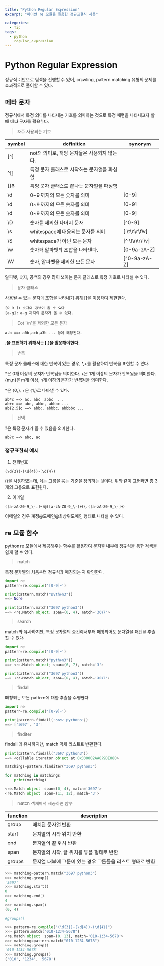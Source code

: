 ```yaml
---
title: "Python Regular Expression"
excerpt: "파이썬 re 모듈을 활용한 정규표현식 사용"

categories:
  - Tip
tags:
  - python
  - regular_expression
---
```


# Python Regular Expression

정규식 기반으로 탐색을 진행할 수 있어, crawling, pattern matching 유형의 문제를 효과적으로 풀이할 수 있다.

## 메타 문자

정규식에서 특정 의미를 나타내는 기호를 의미하는 것으로 특정 패턴을 나타내고자 할 때 메타 문자를 활용한다.

> 자주 사용되는 기호

|symbol|definition|synonym|
|--|--|--|
|[^]|not의 의미로, 해당 문자들은 사용되지 않는다.||
|^[]|특정 문자 클래스로 시작하는 문자열을 파싱함||
|[]$|특정 문자 클래스로 끝나는 문자열을 파싱함||
|\d|0~9 까지의 모든 숫자를 의미|[0-9]|
|\d|0~9 까지의 모든 숫자를 의미|[0-9]|
|\d|0~9 까지의 모든 숫자를 의미|[0-9]|
|\D|숫자를 제외한 나머지 문자|[^0-9]|
|\s|whitespace에 대응되는 문자를 의미|[ \t\n\r\f\v]|
|\S|whitespace가 아닌 모든 문자|[^ \t\n\r\f\v]|
|\w|숫자와 알파벳의 조합을 나타낸다.|[0-9a-zA-Z]|
|\W|숫자, 알파벳을 제외한 모든 문자|[^0-9a-zA-Z]|

알파벳, 숫자, 공백의 경우 많이 쓰이는 문자 클래스로 특정 기호로 나타낼 수 있다.

> 문자 클래스

사용될 수 있는 문자의 조합을 나타내기 위해 []을 이용하여 제한한다.

```
[0-9 ]: 숫자와 공백이 올 수 있다
[a-g]: a~g 까지의 문자가 올 수 있다.
```

> Dot
'\n'을 제외한 모든 문자

```
a.b ==> a0b,acb,a3b ... 등이 해당된다.
```

**.을 표현하기 위해서는 [.]을 활용해야한다.**

> 반복

특정 문자 클래스에 대한 반복이 있는 경우, *,+를 활용하여 반복을 표현할 수 있다.

*은 0개 이상의 문자가 반복됨을 의미한다.
+은 1개 이상의 문자가 반복됨을 의미한다.
{m,n}은 m개 이상, n개 이하의 문자가 반복됨을 의미한다.

*은 {0,}, +은 {1,}로 나타낼 수 있다.

```
ab*c ==> ac, abc, abbc  ...
ab+c ==> abc, abbc, abbbc ...
ab{2,5}c ==> abbc, abbbc, abbbbc ...
```

> 선택

?은 특정 문자가 올 수 있음을 의미한다.

```
ab?c ==> abc, ac
```

### 정규표현식 예시

1. 전화번호

```
(\d{3})-(\d{4})-(\d{4})
```
()을 사용하였는데, 이는 그룹을 묶는 기준을 정의하는 것이다. 위와 같이 표현하면 총 3개의 그룹으로 표현된다.

2. 이메일

```
([a-zA-Z0-9_\-.]+)@([a-zA-Z0-9_\-]+)\.([a-zA-Z0-9_\-]+)
```

이메일의 경우 계정@도메인@최상위도메인 형태로 나타낼 수 있다.

## re 모듈 함수

python re 모듈에서 제공해주는 함수를 활용하여 문자열 내부에 정규식을 통한 검색을 쉽게 할 수 있다.

> match

특정 문자열의 처음부터 정규식과 매칭되는 지 확인한다.

```python
import re
pattern=re.compile('[0-9]+')

print(pattern.match("python3"))
==> None

print(pattern.match("3697 python3"))
==> <re.Match object; span=(0, 4), match='3697'>
```

> search

match 와 유사하지만, 특정 문자열의 중간에서부터 매칭되어도 문자열을 패턴을 추출할 수 있다.

```python
import re
pattern=re.compile('[0-9]+')

print(pattern.match("python3"))
==> <re.Match object; span=(6, 7), match='3'>

print(pattern.match("3697 python3"))
==> <re.Match object; span=(0, 4), match='3697'>
```

> findall

매칭되는 모든 pattern에 대한 추출을 수행한다.

```python
import re
pattern=re.compile('[0-9]+')

print(pattern.findall("3697 python3"))
==> ['3697', '3']
```

> finditer

findall 과 유사하지만, match 객체 리스트로 반환한다.

```python
print(pattern.findall("3697 python3"))
==> <callable_iterator object at 0x000002AA859DE080>

matchings=pattern.finditer("3697 python3")

for matching in matchings:
    print(matching)

<re.Match object; span=(0, 4), match='3697'>
<re.Match object; span=(11, 12), match='3'>
```

> match 객체에서 제공하는 함수

|function|description|
|--|--|
|group|매치된 문자열 반환|
|start|문자열의 시작 위치 반환|
|end|문자열의 끝 위치 반환|
|span|문자열의 시작, 끝 위치를 튜플 형태로 반환|
|groups|문자열 내부에 그룹이 있는 경우 그룹들을 리스트 형태로 반환|

```python
>>> matching=pattern.match("3697 python3")
>>> matching.group()
'3697'
>>> matching.start()
0
>>> matching.end()
4
>>> matching.span()
(0, 4)

#groups()

>>> pattern=re.compile("(\d{3})-(\d{4})-(\d{4})")
>>> pattern.match("010-1234-5678")
<re.Match object; span=(0, 13), match='010-1234-5678'>
>>> matching=pattern.match("010-1234-5678")
>>> matching.group()
'010-1234-5678'
>>> matching.groups()
('010', '1234', '5678')
```



